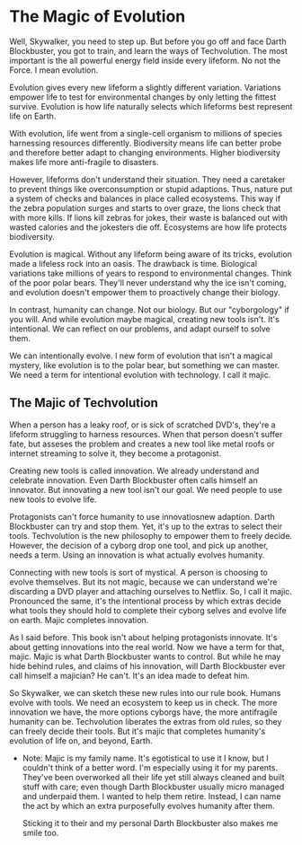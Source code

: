 
# The Magic of Evolution

Well, Skywalker, you need to step up. But before you go off and face Darth Blockbuster, you got to train, and learn the ways of Techvolution. The most important is the all powerful energy field inside every lifeform. No not the Force. I mean evolution.

Evolution gives every new lifeform a slightly different variation. Variations empower life to test for environmental changes by only letting the fittest survive. Evolution is how life naturally selects which lifeforms best represent life on Earth.

With evolution, life went from a single-cell organism to millions of species harnessing resources differently. Biodiversity means life can better probe and therefore better adapt to changing environments. Higher biodiversity makes life more anti-fragile to disasters.

However, lifeforms don't understand their situation. They need a caretaker to prevent things like overconsumption or stupid adaptions. Thus, nature put a system of checks and balances in place called ecosystems. This way if the zebra population surges and starts to over graze, the lions check that with more kills. If lions kill zebras for jokes, their waste is balanced out with wasted calories and the jokesters die off. Ecosystems are how life protects biodiversity.

Evolution is magical. Without any lifeform being aware of its tricks, evolution made a lifeless rock into an oasis. The drawback is time. Biological variations take millions of years to respond to environmental changes. Think of the poor polar bears. They'll never understand why the ice isn't coming, and evolution doesn't empower them to proactively change their biology.

In contrast, humanity can change. Not our biology. But our "cyborgology" if you will. And while evolution maybe magical, creating new tools isn't. It's intentional. We can reflect on our problems, and adapt ourself to solve them.

We can intentionally evolve. I new form of evolution that isn't a magical mystery, like evolution is to the polar bear, but something we can master. We need a term for intentional evolution with technology. I call it majic.

## The Majic of Techvolution

When a person has a leaky roof, or is sick of scratched DVD's, they're a lifeform struggling to harness resources. When that person doesn't suffer fate, but asseses the problem and creates a new tool like metal roofs or internet streaming to solve it, they become a protagonist.

Creating new tools is called innovation. We already understand and celebrate innovation. Even Darth Blockbuster often calls himself an innovator. But innovating a new tool isn't our goal. We need people to use new tools to evolve life.

Protagonists can't force humanity to use innovatiosnew adaption. Darth Blockbuster can try and stop them. Yet, it's up to the extras to select their tools. Techvolution is the new philosophy to empower them to freely decide. However, the decision of a cyborg drop one tool, and pick up another, needs a term. Using an innovation is what actually evolves humanity.

Connecting with new tools is sort of mystical. A person is choosing to evolve themselves. But its not magic, because we can understand we're discarding a DVD player and attaching ourselves to Netflix. So, I call it majic. Pronounced the same, it's the intentional process by which extras decide what tools they should hold to complete their cyborg selves and evolve life on earth. Majic completes innovation.

As I said before. This book isn't about helping protagonists innovate. It's about getting innovations into the real world. Now we have a term for that, majic. Majic is what Darth Blockbuster wants to control. But while he may hide behind rules, and claims of his innovation, will Darth Blockbuster ever call himself a majician? He can't. It's an idea made to defeat him.

So Skywalker, we can sketch these new rules into our rule book. Humans evolve with tools. We need an ecosystem to keep us in check. The more innovation we have, the more options cyborgs have, the more antifragile humanity can be. Techvolution liberates the extras from old rules, so they can freely decide their tools. But it's majic that completes humanity's evolution of life on, and beyond, Earth.

* Note: Majic is my family name. It's egotistical to use it I know, but I couldn't think of a better word. I'm especially using it for my parents. They've been overworked all their life yet still always cleaned and built stuff with care; even though Darth Blockbuster usually micro managed and underpaid them. I wanted to help them retire. Instead, I can name the act by which an extra purposefully evolves humanity after them.

  Sticking it to their and my personal Darth Blockbuster also makes me smile too.
